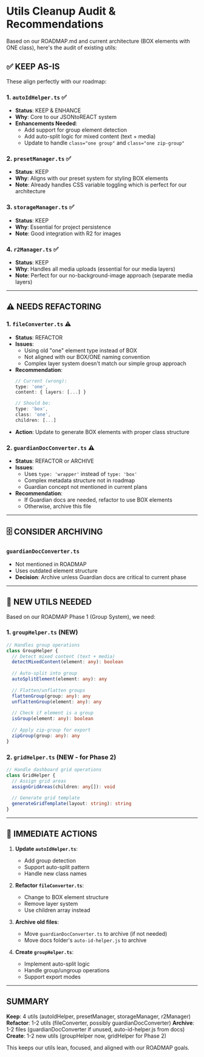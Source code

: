 # Utils Cleanup Audit & Recommendations

Based on our ROADMAP.md and current architecture (BOX elements with ONE class), here's the audit of existing utils:

## ✅ KEEP AS-IS
These align perfectly with our roadmap:

### 1. `autoIdHelper.ts` ✅
- **Status**: KEEP & ENHANCE
- **Why**: Core to our JSONtoREACT system
- **Enhancements Needed**:
  - Add support for group element detection
  - Add auto-split logic for mixed content (text + media)
  - Update to handle `class="one group"` and `class="one zip-group"`

### 2. `presetManager.ts` ✅
- **Status**: KEEP
- **Why**: Aligns with our preset system for styling BOX elements
- **Note**: Already handles CSS variable toggling which is perfect for our architecture

### 3. `storageManager.ts` ✅
- **Status**: KEEP
- **Why**: Essential for project persistence
- **Note**: Good integration with R2 for images

### 4. `r2Manager.ts` ✅
- **Status**: KEEP
- **Why**: Handles all media uploads (essential for our media layers)
- **Note**: Perfect for our no-background-image approach (separate media layers)

---

## ⚠️ NEEDS REFACTORING

### 1. `fileConverter.ts` ⚠️
- **Status**: REFACTOR
- **Issues**:
  - Using old "one" element type instead of BOX
  - Not aligned with our BOX/ONE naming convention
  - Complex layer system doesn't match our simple group approach
- **Recommendation**: 
  ```typescript
  // Current (wrong):
  type: 'one',
  content: { layers: [...] }
  
  // Should be:
  type: 'box',
  class: 'one',
  children: [...]
  ```
- **Action**: Update to generate BOX elements with proper class structure

### 2. `guardianDocConverter.ts` ⚠️
- **Status**: REFACTOR or ARCHIVE
- **Issues**:
  - Uses `type: 'wrapper'` instead of `type: 'box'`
  - Complex metadata structure not in roadmap
  - Guardian concept not mentioned in current plans
- **Recommendation**: 
  - If Guardian docs are needed, refactor to use BOX elements
  - Otherwise, archive this file

---

## 🗄️ CONSIDER ARCHIVING

### `guardianDocConverter.ts`
- Not mentioned in ROADMAP
- Uses outdated element structure
- **Decision**: Archive unless Guardian docs are critical to current phase

---

## 📝 NEW UTILS NEEDED

Based on our ROADMAP Phase 1 (Group System), we need:

### 1. `groupHelper.ts` (NEW)
```typescript
// Handles group operations
class GroupHelper {
  // Detect mixed content (text + media)
  detectMixedContent(element: any): boolean
  
  // Auto-split into group
  autoSplitElement(element: any): any
  
  // Flatten/unflatten groups
  flattenGroup(group: any): any
  unflattenGroup(element: any): any
  
  // Check if element is a group
  isGroup(element: any): boolean
  
  // Apply zip-group for export
  zipGroup(group: any): any
}
```

### 2. `gridHelper.ts` (NEW - for Phase 2)
```typescript
// Handle dashboard grid operations
class GridHelper {
  // Assign grid areas
  assignGridAreas(children: any[]): void
  
  // Generate grid template
  generateGridTemplate(layout: string): string
}
```

---

## 🔧 IMMEDIATE ACTIONS

1. **Update `autoIdHelper.ts`**:
   - Add group detection
   - Support auto-split pattern
   - Handle new class names

2. **Refactor `fileConverter.ts`**:
   - Change to BOX element structure
   - Remove layer system
   - Use children array instead

3. **Archive old files**:
   - Move `guardianDocConverter.ts` to archive (if not needed)
   - Move docs folder's `auto-id-helper.js` to archive

4. **Create `groupHelper.ts`**:
   - Implement auto-split logic
   - Handle group/ungroup operations
   - Support export modes

---

## SUMMARY

**Keep**: 4 utils (autoIdHelper, presetManager, storageManager, r2Manager)
**Refactor**: 1-2 utils (fileConverter, possibly guardianDocConverter)
**Archive**: 1-2 files (guardianDocConverter if unused, auto-id-helper.js from docs)
**Create**: 1-2 new utils (groupHelper now, gridHelper for Phase 2)

This keeps our utils lean, focused, and aligned with our ROADMAP goals.
